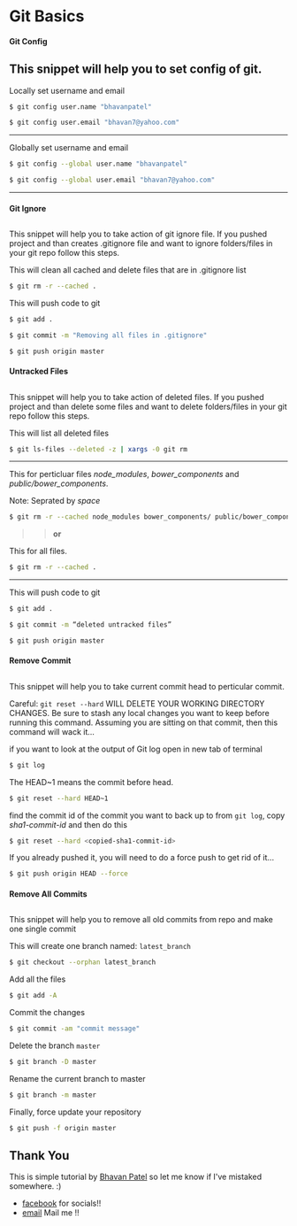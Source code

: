 
# Git Basics #

####  Git Config  ####
## ##
This snippet will help you to set config of git.
---
Locally set username and email
```bash
$ git config user.name "bhavanpatel"
```
```bash
$ git config user.email "bhavan7@yahoo.com"
```
---
Globally set username and email
```bash
$ git config --global user.name "bhavanpatel"
```
```bash
$ git config --global user.email "bhavan7@yahoo.com"
```
---

####  Git Ignore  ####
## ##

This snippet will help you to take action of git ignore file.
If you pushed project and than creates .gitignore file and want to ignore folders/files in your git repo follow this steps.

This will clean all cached and delete files that are in .gitignore list
```bash
$ git rm -r --cached .
```

This will push code to git
```bash
$ git add .
```

```bash
$ git commit -m "Removing all files in .gitignore"
```
```bash
$ git push origin master
```


####  Untracked Files  ####
## ##

This snippet will help you to take action of deleted files.
If you pushed project and than delete some files and want to delete folders/files in your git repo follow this steps.


This will list all deleted files
```bash
$ git ls-files --deleted -z | xargs -0 git rm
```

---
This for perticluar files _node_modules_, _bower_components_ and _public/bower_components_.

Note: Seprated by _space_
```bash
$ git rm -r --cached node_modules bower_components/ public/bower_components/
```
>> <b>or</b>

This for all files.

```bash
$ git rm -r --cached .
```
---

This will push code to git
```bash
$ git add .
```
```bash
$ git commit -m “deleted untracked files”
```
```bash
$ git push origin master
```

  
####  Remove Commit  ####
## ##
This snippet will help you to take current commit head to perticular commit.

Careful: <code>git reset --hard</code> WILL DELETE YOUR WORKING DIRECTORY CHANGES. Be sure to stash any local changes you want to keep before running this command.
Assuming you are sitting on that commit, then this command will wack it...

if you want to look at the output of  Git log open in new tab of terminal
```bash
$ git log
```

The HEAD~1 means the commit before head.
```bash
$ git reset --hard HEAD~1
```

find the commit id of the commit you want to back up to from <code>git log</code>, copy _sha1-commit-id_ and then do this

```bash
$ git reset --hard <copied-sha1-commit-id>
```

If you already pushed it, you will need to do a force push to get rid of it...

```bash
$ git push origin HEAD --force
```



####  Remove All Commits  ####
## ##
This snippet will help you to remove all old commits from repo and make one single commit

This will create one branch named: <code>latest_branch</code>
```bash
$ git checkout --orphan latest_branch
```

Add all the files
```bash
$ git add -A
```

Commit the changes
```bash
$ git commit -am "commit message"
```

Delete the branch <code>master</code>
```bash
$ git branch -D master
```

Rename the current branch to master
```bash
$ git branch -m master
```

Finally, force update your repository
```bash
$ git push -f origin master
```




## Thank You ##

This is simple tutorial by [Bhavan Patel](https://github.com/bhavanpatel) so let me know if I've mistaked somewhere. :)

* [facebook](https://www.facebook.com/bhavan.patel.98) for socials!!
* [email](mailto:bhavan7@yahoo.com?Subject=Issue_On_Git_Tutorials) Mail me   !!
 
